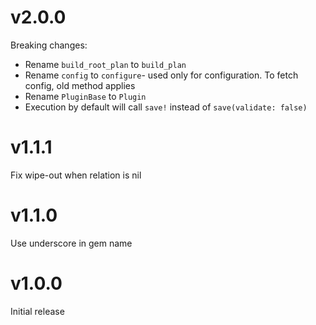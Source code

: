 # v2.0.0

Breaking changes:

* Rename `build_root_plan` to `build_plan`
* Rename `config` to `configure`- used only for configuration. To fetch config, old method applies
* Rename `PluginBase` to `Plugin`
* Execution by default will call `save!` instead of `save(validate: false)`

# v1.1.1

Fix wipe-out when relation is nil

# v1.1.0

Use underscore in gem name

# v1.0.0

Initial release
